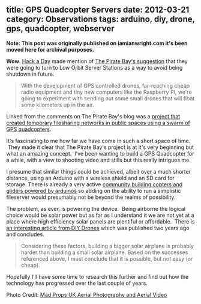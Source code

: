 title: GPS Quadcopter Servers
date: 2012-03-21
category: Observations
tags: arduino, diy, drone, gps, quadcopter, webserver
---

****Note: This post was originally published on iamianwright.com it's been moved here for archival purposes.****

**Wow**. [Hack a Day](http://hackaday.com/2012/03/21/the-pirate-bay-aims-for-the-clouds-literally/ "Hack a Day - The Pirate Bay Aims for the Clouds...literally") made mention of [The Pirate Bay's suggestion](http://thepiratebay.se/blog/210 "The Pirate Bay - TPB LOSS") that they were going to turn to Low Orbit Server Stations as a way to avoid being shutdown in future.

> With the development of GPS controlled drones, far-reaching cheap radio equipment and tiny new computers like the Raspberry Pi, we're going to experiment with sending out some small drones that will float some kilometers up in the air.

Linked from the comments on The Pirate Bay's blog was a [project that created temporary filesharing networks in public spaces using a swarm of GPS quadcopters](http://vimeo.com/36267881 "Electronic Countermeasures @ GLOW Festival NL 2011").

It's fascinating to me how far we have come in such a short space of time.  They made it clear that The Pirate Bay's project is at it's very beginning but what an amazing concept.  I've been wanting to build a GPS Quadcopter for a while, with a view to shooting video and stills but this really intrigues me.

I presume that similar things could be achieved, albeit over a much shorter distance, using an Arduino with a wireless shield and an SD card for storage. There is already a very active [community building copters and gliders powered by arduinos](http://diydrones.com/ "DIY Drones") so adding on the ability to run a simplistic fileserver would presumably not be beyond the realms of possibility.

The problem, as ever, is powering the device.  Being airborne the logical choice would be solar power but as far as I understand it we are not yet at a place where high efficiency solar panels are plentiful or affordable.  There is [an interesting article from DIY Drones](http://diydrones.com/profiles/blog/show?id=705844%3ABlogPost%3A199532 "DIY Solar Airplane - DIY Drones") which was published two years ago and concludes.

> Considering these factors, building a bigger solar airplane is probably harder than building a small solar airplane. Based on the successes referenced above, I must conclude that it is possible, but not easy (or cheap).

Hopefully I'll have some time to research this further and find out how the technology has progressed over the last couple of years.

Photo Credit: [Mad Props UK Aerial Photography and Aerial Video](https://www.facebook.com/madpropsrc "Mad Props for aerial photography and aerial video.")
